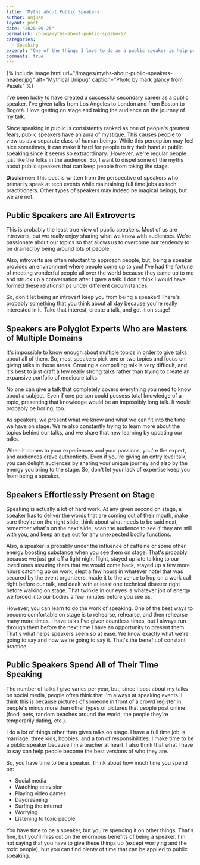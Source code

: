 ```yaml
---
title: 'Myths about Public Speakers'
author: anjuan
layout: post
date: "2020-09-25"
permalink: /blog/myths-about-public-speakers/
categories:
  - Speaking
excerpt: "One of the things I love to do as a public speaker is help people start their own journey to becoming a public speaker. This often results in resistance because of the myths that people have about public speakers, and I want to dispel some of those myths."
comments: true
---
```


 {% include image.html url="/images/myths-about-public-speakers-header.jpg" alt="Mythical Unipug" caption="Photo by mark glancy from Pexels" %}

I've been lucky to have created a successful secondary career as a public speaker. I've given talks from Los Angeles to London and from Boston to Bogotá. I love getting on stage and taking the audience on the journey of my talk.

Since speaking in public is consistently ranked as one of people's greatest fears, public speakers have an aura of mystique. This causes people to view us as a separate class of human beings. While this perception may feel nice sometimes, it can make it hard for people to try their hand at public speaking since it seems so extraordinary. .However, we're regular people just like the folks in the audience. So, I want to dispel some of the myths about public speakers that can keep people from taking the stage.

**Disclaimer:** This post is written from the perspective of speakers who primarily speak at tech events while maintaining full time jobs as tech practitioners. Other types of speakers may indeed be magical beings, but we are not.

## **Public Speakers are All Extroverts**

This is probably the least true view of public speakers. Most of us are introverts, but we really enjoy sharing what we know with audiences. We're passionate about our topics so that allows us to overcome our tendency to be drained by being around lots of people.

Also, introverts are often reluctant to approach people, but, being a speaker provides an environment where people come up to you! I've had the fortune of meeting wonderful people all over the world because they came up to me and struck up a conversation after I gave a talk. I don't think I would have formed these relationships under different circumstances.

So, don't let being an introvert keep you from being a speaker! There's probably something that you think about all day because you're really interested in it. Take that interest, create a talk, and get it on stage!

## **Speakers are Polyglot Experts Who are Masters of Multiple Domains**

It's impossible to know enough about multiple topics in order to give talks about all of them. So, most speakers pick one or two topics and focus on giving talks in those areas. Creating a compelling talk is very difficult, and it's best to just craft a few really strong talks rather than trying to create an expansive portfolio of mediocre talks.

No one can give a talk that completely covers everything you need to know about a subject. Even if one person could possess total knowledge of a topic, presenting that knowledge would be an impossibly long talk. It would probably be boring, too.

As speakers, we present what we know and what we can fit into the time we have on stage. We're also constantly trying to learn more about the topics behind our talks, and we share that new learning by updating our talks.

When it comes to your experiences and your passions, you're the expert, and audiences crave authenticity. Even if you're giving an entry level talk, you can delight audiences by sharing your unique journey and also by the energy you bring to the stage. So, don't let your lack of expertise keep you from being a speaker.

## **Speakers Effortlessly Present on Stage**

Speaking is actually a lot of hard work. At any given second on stage, a speaker has to deliver the words that are coming out of their mouth, make sure they're on the right slide, think about what needs to be said next, remember what's on the next slide, scan the audience to see if they are still with you, and keep an eye out for any unexpected bodily functions.

Also, a speaker is probably under the influence of caffeine or some other energy boosting substance when you see them on stage. That's probably because we just got off a light night flight, stayed up late talking to our loved ones assuring them that we would come back, stayed up a few more hours catching up on work, slept a few hours in whatever hotel that was secured by the event organizers, made it to the venue to hop on a work call right before our talk, and dealt with at least one technical disaster right before walking on stage. That twinkle in our eyes is whatever jolt of energy we forced into our bodies a few minutes before you see us.

However, you can learn to do the work of speaking. One of the best ways to become comfortable on stage is to rehearse, rehearse, and then rehearse many more times. I have talks I've given countless times, but I always run through them before the next time I have an opportunity to present them. That's what helps speakers seem so at ease. We know exactly what we're going to say and how we're going to say it. That's the benefit of constant practice.

## **Public Speakers Spend All of Their Time Speaking**

The number of talks I give varies per year, but, since I post about my talks on social media, people often think that I'm always at speaking events. I think this is because pictures of someone in front of a crowd register in people's minds more than other types of pictures that people post online (food, pets, random beaches around the world, the people they're temporarily dating, etc.).

I do a lot of things other than gives talks on stage. I have a full time job, a marriage, three kids, hobbies, and a ton of responsibilities. I make time to be a public speaker because I'm a teacher at heart. I also think that what I have to say can help people become the best versions of who they are.

So, you have time to be a speaker. Think about how much time you spend on:

* Social media
* Watching television
* Playing video games
* Daydreaming
* Surfing the internet
* Worrying
* Listening to toxic people

You have time to be a speaker, but you're spending it on other things. That's fine, but you'll miss out on the enormous benefits of being a speaker. I'm not saying that you have to give these things up (except worrying and the toxic people), but you can find plenty of time that can be applied to public speaking.
